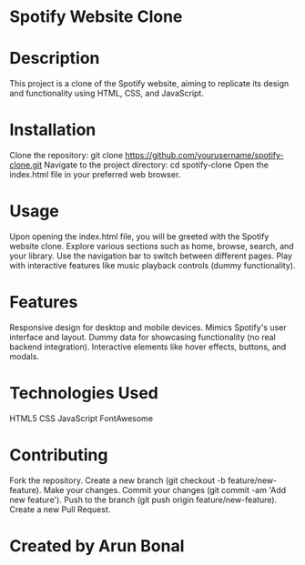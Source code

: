 # Spotify Website Clone

# Description
This project is a clone of the Spotify website, aiming to replicate its design and functionality using HTML, CSS, and JavaScript.

# Installation
Clone the repository: git clone https://github.com/yourusername/spotify-clone.git
Navigate to the project directory: cd spotify-clone
Open the index.html file in your preferred web browser.

# Usage
Upon opening the index.html file, you will be greeted with the Spotify website clone.
Explore various sections such as home, browse, search, and your library.
Use the navigation bar to switch between different pages.
Play with interactive features like music playback controls (dummy functionality).

# Features
Responsive design for desktop and mobile devices.
Mimics Spotify's user interface and layout.
Dummy data for showcasing functionality (no real backend integration).
Interactive elements like hover effects, buttons, and modals.

# Technologies Used
HTML5
CSS
JavaScript
FontAwesome

# Contributing
Fork the repository.
Create a new branch (git checkout -b feature/new-feature).
Make your changes.
Commit your changes (git commit -am 'Add new feature').
Push to the branch (git push origin feature/new-feature).
Create a new Pull Request.

# Created by Arun Bonal


